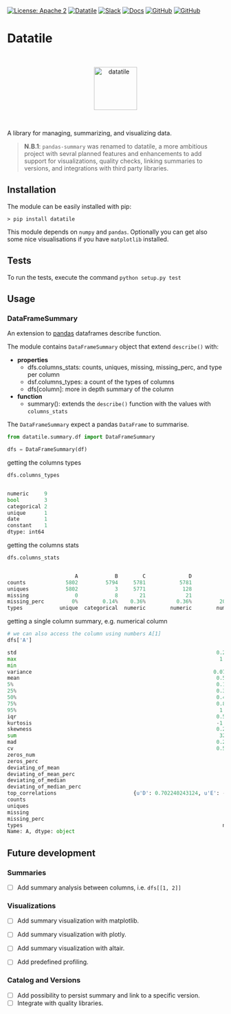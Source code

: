 [![License: Apache 2](https://img.shields.io/badge/License-apache2-green.svg)](LICENSE)
[![Datatile](https://github.com/polyaxon/datatile/actions/workflows/datatile.yml/badge.svg)](https://github.com/polyaxon/datatile/actions/workflows/datatile.yml)
[![Slack](https://img.shields.io/badge/chat-on%20slack-aadada.svg?logo=slack&longCache=true)](https://polyaxon.com/slack/)
[![Docs](https://img.shields.io/badge/docs-stable-brightgreen.svg?style=flat)](https://polyaxon.com/docs/)
[![GitHub](https://img.shields.io/badge/issue_tracker-github-blue?logo=github)](https://github.com/polyaxon/datatile/issues)
[![GitHub](https://img.shields.io/badge/roadmap-github-blue?logo=github)](https://github.com/polyaxon/)

# Datatile

<br>
<p align="center">
  <p align="center">
    <img src="https://raw.githubusercontent.com/polyaxon/polyaxon/master/artifacts/packages/datatile.svg" alt="datatile" height="100">
  </p>
</p>
<br>

A library for managing, summarizing, and visualizing data.

> **N.B.1**: `pandas-summary` was renamed to datatile, a more ambitious project with sevral planned features and enhancements to add support for visualizations, quality checks, linking summaries to versions, and integrations with third party libraries.

## Installation

The module can be easily installed with pip:

```conslole
> pip install datatile
```

This module depends on `numpy` and `pandas`. Optionally you can get also some nice visualisations if you have `matplotlib` installed.

## Tests

To run the tests, execute the command `python setup.py test`

## Usage

### DataFrameSummary

An extension to [pandas](http://pandas.pydata.org/) dataframes describe function.

The module contains `DataFrameSummary` object that extend `describe()` with:

- **properties**
  - dfs.columns_stats: counts, uniques, missing, missing_perc, and type per column
  - dsf.columns_types: a count of the types of columns
  - dfs[column]: more in depth summary of the column
- **function**
  - summary(): extends the `describe()` function with the values with `columns_stats`

The `DataFrameSummary` expect a pandas `DataFrame` to summarise.

```python
from datatile.summary.df import DataFrameSummary

dfs = DataFrameSummary(df)
```

getting the columns types

```python
dfs.columns_types


numeric     9
bool        3
categorical 2
unique      1
date        1
constant    1
dtype: int64
```

getting the columns stats

```python
dfs.columns_stats


                      A            B        C              D              E
counts             5802         5794     5781           5781           4617
uniques            5802            3     5771            128            121
missing               0            8       21             21           1185
missing_perc         0%        0.14%    0.36%          0.36%         20.42%
types            unique  categorical  numeric        numeric        numeric
```

getting a single column summary, e.g. numerical column

```python
# we can also access the column using numbers A[1]
dfs['A']

std                                                                 0.2827146
max                                                                  1.072792
min                                                                         0
variance                                                           0.07992753
mean                                                                0.5548516
5%                                                                  0.1603367
25%                                                                 0.3199776
50%                                                                 0.4968588
75%                                                                 0.8274732
95%                                                                  1.011255
iqr                                                                 0.5074956
kurtosis                                                            -1.208469
skewness                                                            0.2679559
sum                                                                  3207.597
mad                                                                 0.2459508
cv                                                                  0.5095319
zeros_num                                                                  11
zeros_perc                                                               0,1%
deviating_of_mean                                                          21
deviating_of_mean_perc                                                  0.36%
deviating_of_median                                                        21
deviating_of_median_perc                                                0.36%
top_correlations                         {u'D': 0.702240243124, u'E': -0.663}
counts                                                                   5781
uniques                                                                  5771
missing                                                                    21
missing_perc                                                            0.36%
types                                                                 numeric
Name: A, dtype: object
```

## Future development

### Summaries

 * [ ] Add summary analysis between columns, i.e. `dfs[[1, 2]]`

### Visualizations

 * [ ] Add summary visualization with matplotlib.
 * [ ] Add summary visualization with plotly.
 * [ ] Add summary visualization with altair.
 * [ ] Add predefined profiling.


### Catalog and Versions

 * [ ] Add possibility to persist summary and link to a specific version.
 * [ ] Integrate with quality libraries.
